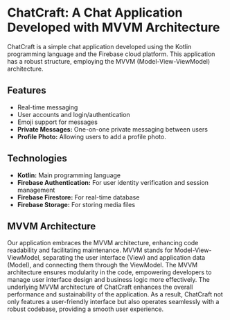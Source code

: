# ChatCraft: A Chat Application Developed with MVVM Architecture
ChatCraft is a simple chat application developed using the Kotlin programming language and the Firebase cloud platform. This application has a robust structure, employing the MVVM (Model-View-ViewModel) architecture.
## Features

- Real-time messaging
- User accounts and login/authentication
- Emoji support for messages
- **Private Messages:** One-on-one private messaging between users
- **Profile Photo:** Allowing users to add a profile photo.

## Technologies
- **Kotlin:** Main programming language
- **Firebase Authentication:** For user identity verification and session management
- **Firebase Firestore:** For real-time database
- **Firebase Storage:** For storing media files

## MVVM Architecture

 Our application embraces the MVVM architecture, enhancing code readability and facilitating maintenance. MVVM stands for Model-View-ViewModel, separating the user interface (View) and application data (Model), and connecting them through the ViewModel.
The MVVM architecture ensures modularity in the code, empowering developers to manage user interface design and business logic more effectively. The underlying MVVM architecture of ChatCraft enhances the overall performance and sustainability of the application.
As a result, ChatCraft not only features a user-friendly interface but also operates seamlessly with a robust codebase, providing a smooth user experience.
